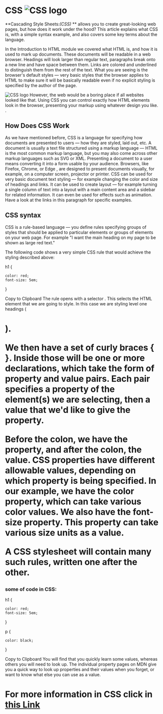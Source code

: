 # CSS ![CSS logo](https://www.pngitem.com/pimgs/m/198-1985012_transparent-css3-logo-png-css-logo-transparent-background.png)
**Cascading Style Sheets:*(CSS)* ** allows you to create great-looking web pages, but how does it work under the hood? This article explains what CSS is, with a simple syntax example, and also covers some key terms about the language.

In the Introduction to HTML module we covered what HTML is, and how it is used to mark up documents. These documents will be readable in a web browser. Headings will look larger than regular text, paragraphs break onto a new line and have space between them. Links are colored and underlined to distinguish them from the rest of the text. What you are seeing is the browser's default styles — very basic styles that the browser applies to HTML to make sure it will be basically readable even if no explicit styling is specified by the author of the page.

![CSS logo](https://developer.mozilla.org/en-US/docs/Learn/CSS/First_steps/What_is_CSS/html-example.png)
However, the web would be a boring place if all websites looked like that. Using CSS you can control exactly how HTML elements look in the browser, presenting your markup using whatever design you like.
.

## How Does CSS Work
As we have mentioned before, CSS is a language for specifying how documents are presented to users — how they are styled, laid out, etc. A document is usually a text file structured using a markup language — HTML is the most common markup language, but you may also come across other markup languages such as SVG or XML. Presenting a document to a user means converting it into a form usable by your audience. Browsers, like Firefox, Chrome, or Edge , are designed to present documents visually, for example, on a computer screen, projector or printer. CSS can be used for very basic document text styling — for example changing the color and size of headings and links. It can be used to create layout — for example turning a single column of text into a layout with a main content area and a sidebar for related information. It can even be used for effects such as animation. Have a look at the links in this paragraph for specific examples.

## CSS syntax
CSS is a rule-based language — you define rules specifying groups of styles that should be applied to particular elements or groups of elements on your web page. For example "I want the main heading on my page to be shown as large red text."

The following code shows a very simple CSS rule that would achieve the styling described above:

h1 {

    color: red;
    font-size: 5em;
}

Copy to Clipboard
The rule opens with a selector . This selects the HTML element that we are going to style. In this case we are styling level one headings (<h1>).

We then have a set of curly braces { }. Inside those will be one or more declarations, which take the form of property and value pairs. Each pair specifies a property of the element(s) we are selecting, then a value that we'd like to give the property.

Before the colon, we have the property, and after the colon, the value. CSS properties have different allowable values, depending on which property is being specified. In our example, we have the color property, which can take various color values. We also have the font-size property. This property can take various size units as a value.

A CSS stylesheet will contain many such rules, written one after the other.
### some of code in CSS:
h1 {

    color: red;
    font-size: 5em;
}

p {

    color: black;
}


Copy to Clipboard
You will find that you quickly learn some values, whereas others you will need to look up. The individual property pages on MDN give you a quick way to look up properties and their values when you forget, or want to know what else you can use as a value.

# For more information in CSS click in [this Link](https://developer.mozilla.org/en-US/docs/Learn/CSS/First_steps/What_is_CSS) 
